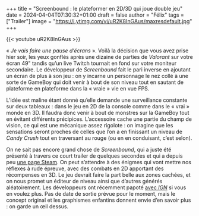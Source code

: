 +++
title = "Screenbound : le plateformer en 2D/3D qui joue double jeu"
date = 2024-04-04T07:30:32+01:00
draft = false
author = "Félix"
tags = ["Trailer"]
image = "https://i.ytimg.com/vi/uR2K8InGAus/maxresdefault.jpg"
+++ 


{{< youtube uR2K8InGAus >}} 

« *Je vais faire une pause d’écrans* ». Voilà la décision que vous avez prise hier soir, les yeux gonflés après une dizaine de parties de *Valorant* sur votre écran 49" tandis qu’un live Twitch tournait en fond sur votre moniteur secondaire. Le développeur de *Screenbound* fait le pari inverse en ajoutant un écran de plus à son jeu : on y incarne un personnage le nez collé à une sorte de GameBoy qui doit venir à bout de son niveau tout en sautant de plateforme en plateforme dans la « vraie » vie en vue FPS. 

L’idée est maline étant donné qu’elle demande une surveillance constante sur deux tableaux : dans le jeu en 2D de la console comme dans le « vrai » monde en 3D. Il faudra donc venir à bout de monstres sur la GameBoy tout en évitant différents précipices. L’accessoire cache une partie du champ de vision, ce qui est une mécanique assez rigolote : on imagine que les sensations seront proches de celles que l’on a en finissant un niveau de *Candy Crush* tout en traversant au rouge (ou en en conduisant, c’est selon).

On ne sait pas encore grand chose de *Screenbound*, qui a juste été présenté à travers ce court trailer de quelques secondes et qui a depuis peu [une page Steam](https://store.steampowered.com/app/2805070/Screenbound/?l=french). On peut s’attendre à des énigmes qui vont mettre nos réflexes à rude épreuve, avec des combats en 2D apportant des récompenses en 3D. Le jeu devrait faire la part belle aux zones cachées, et on nous promet un éditeur de niveau ainsi que d’autres générés aléatoirement. Les développeurs ont récemment papoté [avec *IGN*](https://www.youtube.com/watch?v=j5H0y2Ad1vc) si vous en voulez plus. Pas de date de sortie prévue pour le moment, mais le concept original et les graphismes enfantins donnent envie d’en savoir plus : on garde un œil dessus.